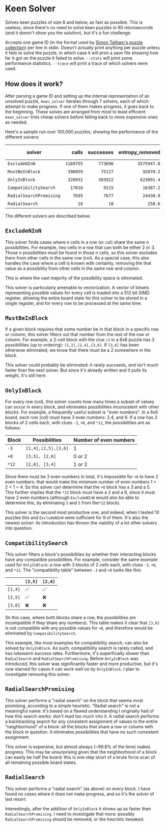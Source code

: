 # Keen Solver

Solves keen puzzles of size 8 and below, as fast as possible. This is useless, since there's no need to solve keen puzzles in 60 microseconds (and it doesn't show you the solution), but it's a fun challenge.

Accepts one game ID (in the format used by [Simon Tatham's puzzle collection](https://www.chiark.greenend.org.uk/~sgtatham/puzzles/js/keen.html)) per line in stdin.
Doesn't actually print anything per puzzle unless it fails to solve the puzzle, in which case it will print a save file showing how far it got on the puzzle it failed to solve.
`--stats` will print some performance statistics. `--trace` will print a trace of which solvers were used.

## How does it work?

After parsing a game ID and setting up the internal representation of an unsolved puzzle, `keen_solver` iterates through 7 solvers, each of which attempt to make progress.
If one of them makes progress, it goes back to the beginning.
These solves are arranged from most to least efficient: `keen_solver` tries cheap solvers before falling back to more expensive ones as needed.

Here's a sample run over 100,000 puzzles, showing the performance of the different solvers:

| solver                  |     calls | successes | entropy_removed | duration     | throughput (kbps) |
| ----------------------- | --------: | --------: | --------------: | ------------ | ----------------: |
| `ExcludeNInN`           | `1169755` |  `773696` |     `3575947.8` | 2.186303943s |            `1636` |
| `MustBeInBlock`         |  `396059` |   `75127` |       `92070.2` | 264.713098ms |             `348` |
| `OnlyInBlock`           |  `320932` |  `303922` |      `623891.4` | 2.260324323s |             `276` |
| `CompatibilitySearch`   |   `17010` |    `9315` |       `16387.2` | 345.746375ms |              `47` |
| `RadialSearchPromising` |    `7695` |    `7677` |       `24430.8` | 422.279336ms |              `58` |
| `RadialSearch`          |      `18` |      `18` |         `258.6` | 563.981µs    |             `459` |

The different solvers are described below.

## `ExcludeNInN`

This solver finds cases where n cells in a row (or col) share the same n possibilities.
For example, two cells in a row that can both be either 2 or 3.
Those n possibilities must be found in those n cells, so this solver excludes them from other cells in the same row (col).
As a special case, this also handles the case where a cell is known with certainty, removing the that value as a possibility from other cells in the same row and column.

This is where the vast majority of the possibility space is eliminated.

This solver is particularly amenable to vectorization.
A vector of bitsets representing possible values for every cell is loaded into a 512 bit SIMD register, allowing the entire board state for this solver to be stored in a single register, and for every row to be processed at the same time.

## `MustBeInBlock`

If a given block requires that some number be in that block in a specific row or column, this solver filters out that number from the rest of the row or column.
For example, a 2-cell block with the clue `/2` in a 6x6 puzzle has 3 possibilities (up to ordering): `[1,2],[2,4],[3,6]`.
If `[3,6]` has been otherwise eliminated, we know that there must be a 2 somewhere in the block.

This solver could probably be eliminated: it rarely succeeds, and isn't much faster than the next solver.
But since it's already written and it pulls its weight, it's still here.

## `OnlyInBlock`

For every row (col), this solver counts how many times a subset of values can occur in every block, and eliminates possibilities inconsistent with other blocks.
For example, a frequently useful subset is "even numbers".
In a 6x6 board, each row (col) must have 3 even numbers: 2,4, and 6.
If a row has 3 blocks of 2 cells each, with clues `-3`, `+8`, and `*12`, the possibilities are as follows:

| Block | Possibilities       | Number of even numbers |
| ----- | ------------------- | ---------------------- |
| `-3`  | `[1,4],[2,5],[3,6]` | 1                      |
| `+8`  | `[3,5], [2,6]`      | 0 or 2                 |
| `*12` | `[2,6], [3,4]`      | 1 or 2                 |

Since there must be 3 even numbers in total, it's impossible for `+8` to have 2 even numbers: that would make the minimum number of even numbers 1 + 2 + 1 = 4.
So this solver can determine that the `+8` block has a 3 and a 5.
This further implies that the `*12` block must have a 2 and a 6, since it must have 2 even numbers (although `ExcludeNInN` would also be able to determine this, by eliminating `3` and `5` from the`*12` block).

This solver is the second most productive one, and indeed, when I tested 10 puzzles this and `ExcludeNInN` were sufficient for 9 of them.
It's also the newest solver: its introduction has thrown the viability of a lot other solvers into question.

## `CompatibilitySearch`

This solver filters a block's possibilities by whether their interacting blocks have any compatible possibilities.
For example, consider the same example used for `OnlyInBlock`: a row with 3 blocks of 2 cells each, with clues `-3`, `+8`, and `*12`.
The "compatibility table" between `-3` and `+8` looks like this:

|         | `[3,5]` | `[2,6]` |
| ------- | ------- | ------- |
| `[1,4]` | ✅      | ✅      |
| `[2,5]` | ✅      | ❌      |
| `[3,6]` | ❌      | ❌      |

(In this case, where both blocks share a row, the possibilities are incompatible if they share any numbers).
This table makes it clear that `[3,6]` is not compatible with any possible values for `+8`, and therefore would be eliminated by `CompatibilitySearch`.

This example, like most examples for compatibility search, can also be solved by `OnlyInBlock`.
As such, compatibility search is rarely called, and has lukewarm success rates.
Furthermore, it's superficially slower than `RadialSearch` and `RadialSearchPromising`.
Before `OnlyInBlock` was introduced, this solver was significantly faster and more productive, but it's now starved for cases it can work well on by `OnlyInBlock`.
I plan to investigate removing this solver.

## `RadialSearchPromising`

This solver performs a "radial search" on the block that seems most promising, according to a simple heuristic.
"Radial search" is not a meaningful name: it's based on a flawed understanding I originally had of how this search works: don't read too much into it.
A radial search performs a backtracking search for any consistent assignment of values to the entire "neighborhood" of a block: all the blocks that share a row or column with the block in question.
It eliminates possibilities that have no such consistent assignment.

This solver is expensive, but almost always (~99.8% of the time) makes progress.
This may be unsurprising given that the neighborhood of a block can easily be half the board: this is one step short of a brute force scan of all remaining possible board states.

## `RadialSearch`

This solver performs a "radial search" (as above) on every block.
I have found no cases where it does not make progress, and so it's the solver of last resort.

Interestingly, after the addition of `OnlyInBlock` it shows up as faster than `RadialSearchPromising`.
I need to investigate that more: possibly `RadialSearchPromising` should be removed, or the heuristic tweaked.
